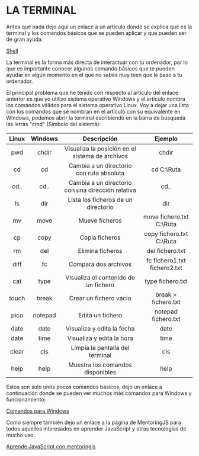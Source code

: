 ﻿LA TERMINAL=========================Antes que nada dejo aquí un enlace a un artículo donde se explica qué es la terminal y los comandos básicos que se pueden aplicar y que pueden ser de gran ayuda:[Shell](http://linuxcommand.org/lc3_lts0010.php)La terminal es la forma más directa de interactuar con tu ordenador, por lo que es importante conocer algunos comando básicos que te pueden ayudar en algún momento en el que no sabes muy bien que le paso a tu ordenador.El principal problema que he tenido con respecto al artículo del enlace anterior es que yo utilizo sistema operativo Windows y el artículo nombra los comandos válidos para el sistema operativo Linux.Voy a dejar una lista con los comandos que se nombran en el artículo con su equivalente en Windows, podemos abrir la terminal escribiendo en la barra de búsqueda las letras "cmd" (Símbolo del sistema):| Linux | Windows | Descripción | Ejemplo || :-----: | :-----------: | :--------------: | :---------: || pwd | chdir | Visualiza la posición en el sistema de archivos | chdir || cd | cd | Cambia a un directorio con ruta absoluta | cd C:\Ruta || cd.. | cd.. | Cambia a un directorio con una dirección relativa | cd.. || ls | dir | Lista los ficheros de un directorio | dir || mv | move | Mueve ficheros | move fichero.txt C:\Ruta || cp | copy | Copia ficheros | copy fichero.txt C:\Ruta || rm | del | Elimina ficheros | del fichero.txt || diff | fc | Compara dos archivos | fc fichero1.txt fichero2.txt || cat | type | Visualiza el contenido de un fichero | type fichero.txt || touch | break | Crear un fichero vacío | break > fichero.txt || pico | notepad | Edita un fichero | notepad fichero.txt || date | date | Visualiza y edita la fecha | date || date | time | Visualiza y edita la hora | time || clear | cls | Limpia la pantalla del terminal | cls || help | help | Muestra los comandos disponibles | help |Estos son solo unos pocos comandos básicos, dejo un enlace a continuación donde se pueden ver muchos más comandos para Windows y funcionamiento:[Comandos para Windows](https://www.downloadsource.es/todos-los-comandos-para-ejecutar-en-windows-10-8-y-7/n/8162/)Como siempre también dejo un enlace a la página de MentoringJS para todos aquellos interesados en aprender JavaScript y otras tecnologías de mucho uso:[Aprende JavaScript con mentoringjs](http://mentoringjs.com/)